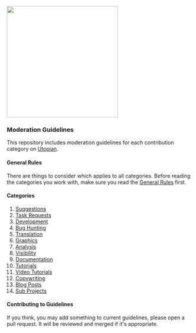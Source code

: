 <img src="https://steemitimages.com/0x0/https://steemitimages.com/DQmazEk8Ew2yCoG3huAvG3xyPir39nT4rFkQGw8VPraFNaw/black.jpg" height="300">

### Moderation Guidelines

This repository includes moderation guidelines for each contribution
category on [Utopian](https://utopian.io).

#### General Rules

There are things to consider which applies to all categories. Before reading the categories
you work with, make sure you read the [General Rules](#) first.


#### Categories


1. [Suggestions](#)
2. [Task Requests](#)
3. [Development](#)
4. [Bug Hunting](#)
5. [Translation](#)
6. [Graphics](#)
7. [Analysis](#)
8. [Visibility](#)
9. [Documentation](#)
10. [Tutorials](#)
11. [Video Tutorials](#)
12. [Copywriting](#)
13. [Blog Posts](#)
14. [Sub Projects](#)

#### Contributing to Guidelines

If you think, you may add something to current guidelines, please open a
pull request. It will be reviewed and merged if it's appropriate.
